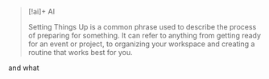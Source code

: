 
> [!ai]+ AI
>
> Setting Things Up is a common phrase used to describe the process of preparing for something. It can refer to anything from getting ready for an event or project, to organizing your workspace and creating a routine that works best for you.

and what